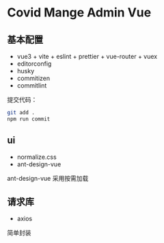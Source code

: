 # Covid Mange Admin Vue

## 基本配置

- vue3 + vite + eslint + prettier + vue-router + vuex
- editorconfig
- husky
- commitizen
- commitlint

提交代码：

```bash
git add .
npm run commit
```

## ui

- normalize.css
- ant-design-vue

ant-design-vue 采用按需加载

## 请求库

- axios

简单封装
